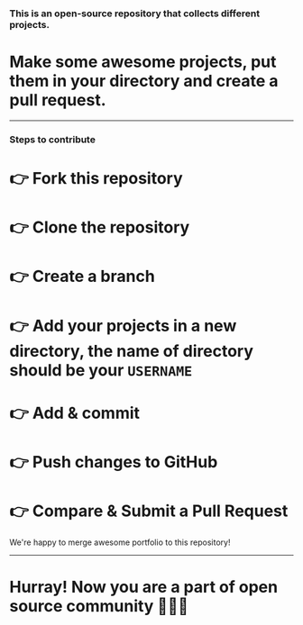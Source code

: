 ### This is an open-source repository that collects different projects.

# Make some awesome projects, put them in your directory and create a pull request.

***

### Steps to contribute
# 👉 Fork this repository
# 👉 Clone the repository
# 👉 Create a branch
# 👉 Add your projects in a new directory, the name of directory should be your ```USERNAME```
# 👉 Add & commit
# 👉 Push changes to GitHub
# 👉 Compare & Submit a Pull Request

We're happy to merge awesome portfolio to this repository!

***

# Hurray! Now you are a part of open source community 🚀🚀🚀